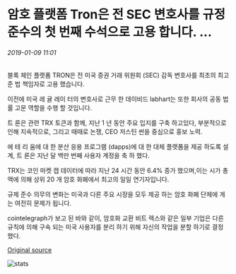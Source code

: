# 암호 플랫폼 Tron은 전 SEC 변호사를 규정 준수의 첫 번째 수석으로 고용 합니다. ...

###### 2019-01-09 11:01

블록 체인 플랫폼 TRON은 전 미국 증권 거래 위원회 (SEC) 감독 변호사를 최초의 최고 준 법 책임자로 고용 했습니다.

이전에 미국 레 귤 레이 터의 변호사로 근무 한 데이비드 labhart는 또한 회사의 공동 법률 고문 역할을 수행 할 것입니다.

트 론은 관련 TRX 토큰과 함께, 지난 1 년 동안 주요 입지를 구축 하고있다, 부분적으로 인해 지속적으로, 그리고 때때로 논쟁, CEO 저스틴 썬을 중심으로 홍보 노력.

에 테 리 움에 대 한 분산 응용 프로그램 (dapps)에 대 한 대체 플랫폼을 제공 하도록 설계, 트 론은 지난 달 백만 번째 사용자 계정을 축 하 했다.

TRX는 코인 마켓 캡 데이터에 따라 지난 24 시간 동안 6.4% 증가 했으며,이는 시가 총액에 의해 상위 20 개 암호 화폐에서 최고의 일일 연기자입니다.

규제 준수 의무의 변화는 미국과 다른 주요 시장을 모두 제공 하는 암호 화폐 단체에 게는 여전히 문제가 됩니다.

cointelegraph가 보고 된 바와 같이, 암호화 교환 비트 렉스와 같은 일부 기업은 다른 규칙에 의해 구속 되는 미국 사용자를 분리 하기 위해 자신의 작업을 분할 하기로 결정 했다.

[Original source](https://cointelegraph.com/news/crypto-platform-tron-hires-former-sec-attorney-as-first-chief-of-compliance)

![stats](https://c.statcounter.com/11760860/0/a89fa40b/1/ "stats")